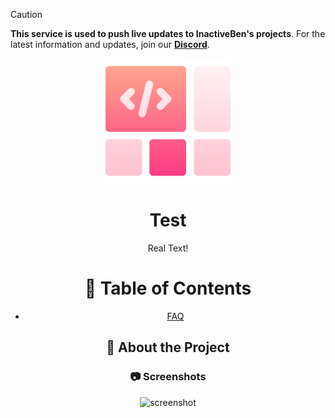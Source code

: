 > [!CAUTION]
> **This service is used to push live updates to InactiveBen's projects**. For the latest information and updates, join our [**Discord**](https://discord.gg/).
> <div>

<div align="center">

  <img src="assets/logo.png" alt="logo" width="200" height="auto" />
  <h1>Test</h1>
  
  <p>
    Real Text! 
  </p>

  <!-- Table of Contents -->
# :notebook_with_decorative_cover: Table of Contents
- [FAQ](#grey_question-faq)

<!-- About the Project -->
## :star2: About the Project


<!-- Screenshots -->
### :camera: Screenshots

<div align="center"> 
  <img src="https://placehold.co/600x400?text=Your+Screenshot+here" alt="screenshot" />
</div>

